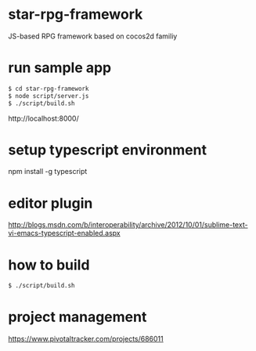 star-rpg-framework
==================

JS-based RPG framework based on cocos2d familiy

run sample app
==================
```sh
$ cd star-rpg-framework
$ node script/server.js
$ ./script/build.sh
```

http://localhost:8000/

setup typescript environment
==================
npm install -g typescript

editor plugin
==================
http://blogs.msdn.com/b/interoperability/archive/2012/10/01/sublime-text-vi-emacs-typescript-enabled.aspx

how to build
==================
```sh
$ ./script/build.sh
```

project management
==================
https://www.pivotaltracker.com/projects/686011